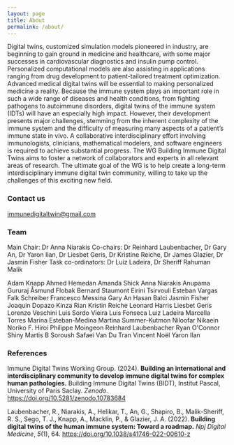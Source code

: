 ```yaml
---
layout: page
title: About
permalink: /about/
---
```


Digital twins, customized simulation models pioneered in industry, are beginning to gain ground in medicine and healthcare, with some major successes in cardiovascular diagnostics and insulin pump control. Personalized computational models are also assisting in applications ranging from drug development to patient-tailored treatment optimization. Advanced medical digital twins will be essential to making personalized medicine a reality. Because the immune system plays an important role in such a wide range of diseases and health conditions, from fighting pathogens to autoimmune disorders, digital twins of the immune system (IDTs) will have an especially high impact. However, their development presents major challenges, stemming from the inherent complexity of the immune system and the difficulty of measuring many aspects of a patient’s immune state in vivo. A collaborative interdisciplinary effort involving immunologists, clinicians, mathematical modelers, and software engineers is required to achieve substantial progress.
The WG Building Immune Digital Twins aims to foster a network of collaborators and experts in all relevant areas of research. The ultimate goal of the WG is to help create a long-term interdisciplinary immune digital twin community, willing to take up the challenges of this exciting new field.

### Contact us

[immunedigitaltwin@gmail.com](mailto:immunedigitaltwin@gmail.com)

### Team
Main Chair: Dr Anna Niarakis
Co-chairs: Dr Reinhard Laubenbacher, Dr Gary An, Dr Yaron Ilan, Dr Liesbet Geris, Dr Kristine Reiche, Dr James Glazier, Dr Jasmin Fisher
Task co-ordinators: Dr Luiz Ladeira, Dr Sheriff Rahuman Malik

Adam Knapp
Ahmed Hemedan
Amanda Shick
Anna Niarakis
Anupama Gururaj
Åsmund Flobak
Bernard Staumont
Eirini Tsirvouli
Esteban Vargas
Falk Schreiber
Francesco Messina
Gary An
Hasan Balci
Jasmin Fisher
Joaquin Dopazo
Kinza Rian
Kristin Reiche
Leonard Harris
Liesbet Geris
Lorenzo Veschini
Luis Sordo Vieira
Luis Fonseca
Luiz Ladeira
Marcella Torres
Marina Esteban-Medina
Martina Summer-Kutmon
Niloofar Nikaein
Noriko F. Hiroi
Philippe Moingeon
Reinhard Laubenbacher
Ryan O'Connor
Shiny Martis B
Soroush Safaei
Van Du Tran
Vincent Noël
Yaron Ilan

### References

Immune Digital Twins Working Group. (2024). **Building an international and interdisciplinary community to develop immune digital twins for complex human pathologies.** Building Immune Digital Twins (BIDT), Institut Pascal, University of Paris Saclay. *Zenodo*. <https://doi.org/10.5281/zenodo.10783684> 

Laubenbacher, R., Niarakis, A., Helikar, T., An, G., Shapiro, B., Malik-Sheriff, R. S., Sego, T. J., Knapp, A., Macklin, P., & Glazier, J. A. (2022). **Building digital twins of the human immune system: Toward a roadmap.** *Npj Digital Medicine*, *5*(1), 64. <https://doi.org/10.1038/s41746-022-00610-z>
